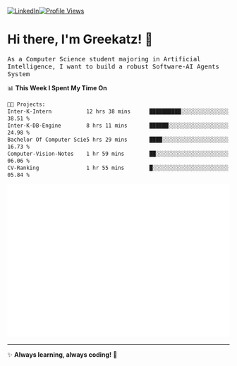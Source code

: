 [![LinkedIn](https://img.shields.io/badge/LinkedIn-0077B5?style=flat&logo=linkedin&logoColor=white)](https://www.linkedin.com/in/hungarbeit1912/)[![Profile Views](https://komarev.com/ghpvc/?username=Greekatz&color=blue&style=flat-square)](https://github.com/Greekatz)  


# Hi there, I'm Greekatz! 👋

<samp>As a Computer Science student majoring in Artificial Intelligence, I want to build a robust Software-AI Agents System<samp>


<!--START_SECTION:waka-->
📊 **This Week I Spent My Time On** 

```text
🐱‍💻 Projects: 
Inter-K-Intern           12 hrs 38 mins      ██████████░░░░░░░░░░░░░░░   38.51 % 
Inter-K-DB-Engine        8 hrs 11 mins       ██████░░░░░░░░░░░░░░░░░░░   24.98 % 
Bachelor Of Computer Scie5 hrs 29 mins       ████░░░░░░░░░░░░░░░░░░░░░   16.73 % 
Computer-Vision-Notes    1 hr 59 mins        ██░░░░░░░░░░░░░░░░░░░░░░░   06.06 % 
CV-Ranking               1 hr 55 mins        █░░░░░░░░░░░░░░░░░░░░░░░░   05.84 % 
```


<!--END_SECTION:waka-->

![Full-year Contribution Calendar](https://github.com/Greekatz/Greekatz/blob/main/metrics.plugin.isocalendar.fullyear.svg)

---
✨ **Always learning, always coding!** 🚀
